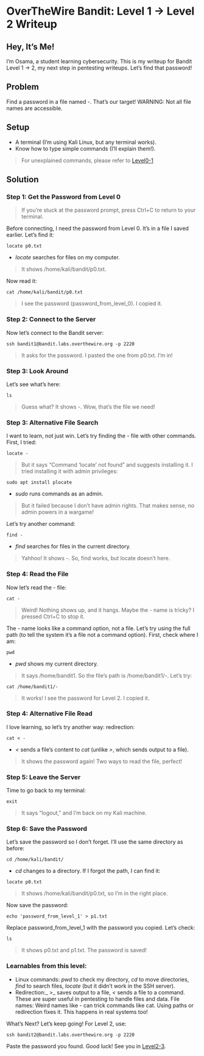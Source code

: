 # OverTheWire Bandit: Level 1 → Level 2 Writeup

## Hey, It’s Me!
I’m Osama, a student learning cybersecurity. This is my writeup for Bandit Level 1 → 2, my next step in pentesting writeups. Let’s find that password!

## Problem
Find a password in a file named -. That’s our target! WARNING: Not all file names are accessible.

## Setup
- A terminal (I’m using Kali Linux, but any terminal works).
- Know how to type simple commands (I’ll explain them!). 
> For unexplained commands, please refer to [Level0-1](Level0-1.md)

## Solution
### Step 1: Get the Password from Level 0
> If you’re stuck at the password prompt, press Ctrl+C to return to your terminal.

Before connecting, I need the password from Level 0. It’s in a file I saved earlier. Let’s find it:
```
locate p0.txt
```
- _locate_ searches for files on my computer.
> It shows /home/kali/bandit/p0.txt.

Now read it:
```
cat /home/kali/bandit/p0.txt
```
> I see the password (password_from_level_0). I copied it.

### Step 2: Connect to the Server
Now let’s connect to the Bandit server:
```
ssh bandit1@bandit.labs.overthewire.org -p 2220
```
> It asks for the password. I pasted the one from p0.txt. I’m in!

### Step 3: Look Around
Let’s see what’s here:
```
ls
```
> Guess what? It shows -. Wow, that’s the file we need!

### Step 3: Alternative File Search
I want to learn, not just win. Let’s try finding the - file with other commands. First, I tried:
```
locate -
```
> But it says “Command ‘locate’ not found” and suggests installing it. I tried installing it with admin privileges:
```
sudo apt install plocate
```
- _sudo_ runs commands as an admin.
> But it failed because I don’t have admin rights. That makes sense, no admin powers in a wargame!

Let’s try another command:

```
find -
```
- _find_ searches for files in the current directory.
> Yahhoo! It shows -. So, find works, but locate doesn’t here.

### Step 4: Read the File
Now let’s read the - file:
```
cat -
```
> Weird! Nothing shows up, and it hangs. Maybe the - name is tricky? I pressed Ctrl+C to stop it.

The - name looks like a command option, not a file. Let’s try using the full path (to tell the system it’s a file not a command option). 
First, check where I am:
```
pwd
```
- _pwd_ shows my current directory.
> It says /home/bandit1. So the file’s path is /home/bandit1/-. Let’s try:
```
cat /home/bandit1/-
```
> It works! I see the password for Level 2. I copied it.

### Step 4: Alternative File Read
I love learning, so let’s try another way: redirection:
```
cat < -
```
- _<_ sends a file’s content to _cat_ (unlike _>_, which sends output to a file).
> It shows the password again! Two ways to read the file, perfect!

### Step 5: Leave the Server
Time to go back to my terminal:
```
exit
```
> It says “logout,” and I’m back on my Kali machine.

### Step 6: Save the Password
Let’s save the password so I don’t forget. I’ll use the same directory as before:
```
cd /home/kali/bandit/
```
- _cd_ changes to a directory.
If I forgot the path, I can find it:
```
locate p0.txt
```
> It shows /home/kali/bandit/p0.txt, so I’m in the right place.

Now save the password:
```
echo 'password_from_level_1' > p1.txt
```
Replace password_from_level_1 with the password you copied.
Let’s check:
```
ls
```
> It shows p0.txt and p1.txt. The password is saved!

### Learnables from this level:
- Linux commands: _pwd_ to check my directory, _cd_ to move directories, _find_ to search files, _locate_ (but it didn’t work in the SSH server).
- Redirection:_ >_ saves output to a file, _<_ sends a file to a command. These are super useful in pentesting to handle files and data.
File names: Weird names like - can trick commands like cat. Using paths or redirection fixes it. This happens in real systems too!

What’s Next?
Let’s keep going! For Level 2, use:
```
ssh bandit2@bandit.labs.overthewire.org -p 2220
```
Paste the password you found. Good luck! See you in [Level2-3](Level2-3.md).
